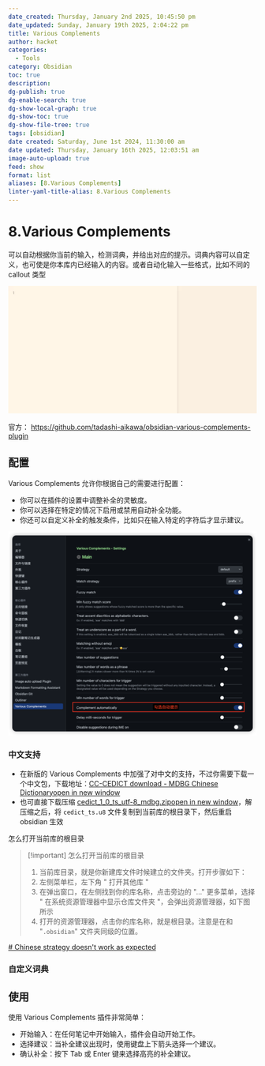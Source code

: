 ```yaml
---
date_created: Thursday, January 2nd 2025, 10:45:50 pm
date_updated: Sunday, January 19th 2025, 2:04:22 pm
title: Various Complements
author: hacket
categories:
  - Tools
category: Obsidian
toc: true
description: 
dg-publish: true
dg-enable-search: true
dg-show-local-graph: true
dg-show-toc: true
dg-show-file-tree: true
tags: [obsidian]
date created: Saturday, June 1st 2024, 11:30:00 am
date updated: Thursday, January 16th 2025, 12:03:51 am
image-auto-upload: true
feed: show
format: list
aliases: [8.Various Complements]
linter-yaml-title-alias: 8.Various Complements
---
```


# 8.Various Complements

可以自动根据你当前的输入，检测词典，并给出对应的提示。词典内容可以自定义，也可使是你本库内已经输入的内容。或者自动化输入一些格式，比如不同的 callout 类型

![|600](https://raw.githubusercontent.com/hacket/ObsidianOSS/master/obsidian/various-complements.gif)

官方： <https://github.com/tadashi-aikawa/obsidian-various-complements-plugin>

## 配置

Various Complements 允许你根据自己的需要进行配置：

- 你可以在插件的设置中调整补全的灵敏度。
- 你可以选择在特定的情况下启用或禁用自动补全功能。
- 你还可以自定义补全的触发条件，比如只在输入特定的字符后才显示建议。

![image.png](https://raw.githubusercontent.com/hacket/ObsidianOSS/master/obsidian/20240223142800.png)

### 中文支持

- 在新版的 Various Complements 中加强了对中文的支持，不过你需要下载一个中文包，下载地址：[CC-CEDICT download - MDBG Chinese Dictionaryopen in new window](https://www.mdbg.net/chinese/dictionary?page=cc-cedict)
- 也可直接下载压缩 [cedict_1_0_ts_utf-8_mdbg.zipopen in new window](https://www.mdbg.net/chinese/export/cedict/cedict_1_0_ts_utf-8_mdbg.zip)，解压缩之后，将 `cedict_ts.u8` 文件复制到当前库的根目录下，然后重启 obsidian 生效

怎么打开当前库的根目录

> [!important] 怎么打开当前库的根目录
>
> 1. 当前库目录，就是你新建库文件时候建立的文件夹。打开步骤如下：
> 2. 左侧菜单栏，左下角 " 打开其他库 "
> 3. 在弹出窗口，在左侧找到你的库名称，点击旁边的 "…" 更多菜单，选择 " 在系统资源管理器中显示仓库文件夹 "，会弹出资源管理器，如下图所示
> 4. 打开的资源管理器，点击你的库名称，就是根目录。注意是在和 "`.obsidian`" 文件夹同级的位置。

[# Chinese strategy doesn't work as expected](https://github.com/tadashi-aikawa/obsidian-various-complements-plugin/issues/137)

### 自定义词典

## 使用

使用 Various Complements 插件非常简单：

- 开始输入：在任何笔记中开始输入，插件会自动开始工作。
- 选择建议：当补全建议出现时，使用键盘上下箭头选择一个建议。
- 确认补全：按下 Tab 或 Enter 键来选择高亮的补全建议。
